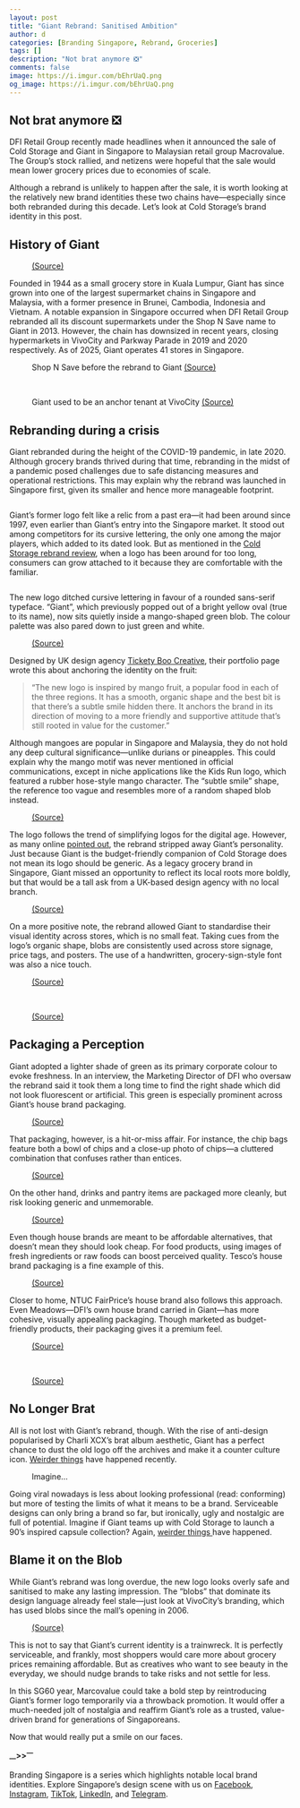 ```yaml
---
layout: post
title: "Giant Rebrand: Sanitised Ambition"
author: d
categories: [Branding Singapore, Rebrand, Groceries]
tags: []
description: "Not brat anymore ❎"
comments: false
image: https://i.imgur.com/bEhrUaQ.png
og_image: https://i.imgur.com/bEhrUaQ.png
---
```


<h2>Not brat anymore ❎</h2>

DFI Retail Group recently made headlines when it announced the sale of Cold Storage and Giant in Singapore to Malaysian retail group Macrovalue. The Group’s stock rallied, and netizens were hopeful that the sale would mean lower grocery prices due to economies of scale.

Although a rebrand is unlikely to happen after the sale, it is worth looking at the relatively new brand identities these two chains have—especially since both rebranded during this decade. Let’s look at Cold Storage’s brand identity in this post.

<h2>History of Giant </h2>

<figure>
<img src="https://i.imgur.com/Ahdflyz.jpg" alt="">
<figcaption><a href="https://marketingmagazine.com.my/33494-2/ " target="_blank">(Source)</a></figcaption>
</figure>

Founded in 1944 as a small grocery store in Kuala Lumpur, Giant has since grown into one of the largest supermarket chains in Singapore and Malaysia, with a former presence in Brunei, Cambodia, Indonesia and Vietnam. A notable expansion in Singapore occurred when DFI Retail Group rebranded all its discount supermarkets under the Shop N Save name to Giant in 2013. However, the chain has downsized in recent years, closing hypermarkets in VivoCity and Parkway Parade in 2019 and 2020 respectively. As of 2025, Giant operates 41 stores in Singapore.

<figure>
<img src="https://i.imgur.com/aaIByPM.jpg" alt="">
<figcaption>Shop N Save before the rebrand to Giant <a href="https://frenzeelo.blogspot.com/2012/07/awesome-town-centres-part-2-toa-payoh.html " target="_blank">(Source)</a></figcaption>
</figure>

<br>

<figure>
<img src="https://i.imgur.com/3VbrYxo.png" alt="">
<figcaption>Giant used to be an anchor tenant at VivoCity <a href="https://www.todayonline.com/singapore/shrinking-footprint-singapore-hypermarket-giant-close-vivocity-outlet-early-2019 " target="_blank">(Source)</a></figcaption>
</figure>

<h2>Rebranding during a crisis</h2>

Giant rebranded during the height of the COVID-19 pandemic, in late 2020. Although grocery brands thrived during that time, rebranding in the midst of a pandemic posed challenges due to safe distancing measures and operational restrictions. This may explain why the rebrand was launched in Singapore first, given its smaller and hence more manageable footprint.

<figure>
<img src="https://i.imgur.com/NI1pPtU.png" alt="">
</figure>

Giant’s former logo felt like a relic from a past era—it had been around since 1997, even earlier than Giant’s entry into the Singapore market. It stood out among competitors for its cursive lettering, the only one among the major players, which added to its dated look. But as mentioned in the <a href="https://www.designinsingapore.com/cold-storage-rebrand/" target="_blank">Cold Storage rebrand review</a>, when a logo has been around for too long, consumers can grow attached to it because they are comfortable with the familiar. 

<figure>
<img src="https://i.imgur.com/25cd9Xu.png" alt="">
</figure>

The new logo ditched cursive lettering in favour of a rounded sans-serif typeface. “Giant”, which previously popped out of a bright yellow oval (true to its name), now sits quietly inside a mango-shaped green blob. The colour palette was also pared down to just green and white.

<figure>
<img src="https://i.imgur.com/F7UK7r6.png" alt="">
<figcaption><a href="https://www.ticketyboocreative.co.uk/work/giant" target="_blank">(Source)</a></figcaption>
</figure>

Designed by UK design agency <a href="https://www.ticketyboocreative.co.uk/work/giant" target="_blank">Tickety Boo Creative</a>, their portfolio page wrote this about anchoring the identity on the fruit:

<blockquote>
“The new logo is inspired by mango fruit, a popular food in each of the three regions. It has a smooth, organic shape and the best bit is that there’s a subtle smile hidden there. It anchors the brand in its direction of moving to a more friendly and supportive attitude that’s still rooted in value for the customer.” 
</blockquote>

Although mangoes are popular in Singapore and Malaysia, they do not hold any deep cultural significance—unlike durians or pineapples. This could explain why the mango motif was never mentioned in official communications, except in niche applications like the Kids Run logo, which featured a rubber hose-style mango character. The “subtle smile” shape, the reference too vague and resembles more of a random shaped blob instead.

<figure>
<img src="https://i.imgur.com/6j7f1WZ.jpg" alt="">
<figcaption><a href="https://www.facebook.com/csgiantkidsrun/" target="_blank">(Source)</a></figcaption>
</figure>

The logo follows the trend of simplifying logos for the digital age. However, as many online <a href="https://www.reddit.com/r/Design/comments/15ljca0/a_local_supermarket_changed_their_brand_logo/" target="_blank">pointed out</a>, the rebrand stripped away Giant’s personality. Just because Giant is the budget-friendly companion of Cold Storage does not mean its logo should be generic. As a legacy grocery brand in Singapore, Giant missed an opportunity to reflect its local roots more boldly, but that would be a tall ask from a UK-based design agency with no local branch. 

<figure>
<img src="https://i.imgur.com/U3xh1DH.jpg" alt="">
<figcaption><a href="https://www.ticketyboocreative.co.uk/work/giant/" target="_blank">(Source)</a></figcaption>
</figure>

On a more positive note, the rebrand allowed Giant to standardise their visual identity across stores, which is no small feat. Taking cues from the logo’s organic shape, blobs are consistently used across store signage, price tags, and posters. The use of a handwritten, grocery-sign-style font was also a nice touch.

<figure>
<img src="https://i.imgur.com/gdeQNTE.jpg" alt="">
<figcaption><a href="https://www.ticketyboocreative.co.uk/work/giant/" target="_blank">(Source)</a></figcaption>
</figure>

<br>

<figure>
<img src="https://i.imgur.com/IdepfV5.jpg" alt="">
<figcaption><a href="https://www.ticketyboocreative.co.uk/work/giant/" target="_blank">(Source)</a></figcaption>
</figure>

<h2>Packaging a Perception</h2>
Giant adopted a lighter shade of green as its primary corporate colour to evoke freshness. In an interview, the Marketing Director of DFI who oversaw the rebrand said it took them a long time to find the right shade which did not look fluorescent or artificial. This green is especially prominent across Giant’s house brand packaging.

<figure>
<img src="https://i.imgur.com/qhmXTgd.jpg" alt="">
<figcaption><a href="https://giant.sg/giant-brand/" target="_blank">(Source)</a></figcaption>
</figure>

That packaging, however, is a hit-or-miss affair. For instance, the chip bags feature both a bowl of chips and a close-up photo of chips—a cluttered combination that confuses rather than entices. 

<figure>
<img src="https://i.imgur.com/jg5vLoT.png" alt="">
<figcaption><a href="https://giant.sg/giant-brand/" target="_blank">(Source)</a></figcaption>
</figure>

On the other hand, drinks and pantry items are packaged more cleanly, but risk looking generic and unmemorable.

<figure>
<img src="https://i.imgur.com/TRcVIjg.png" alt="">
<figcaption><a href="https://giant.sg/giant-brand/" target="_blank">(Source)</a></figcaption>
</figure>

Even though house brands are meant to be affordable alternatives, that doesn’t mean they should look cheap. For food products, using images of fresh ingredients or raw foods can boost perceived quality. Tesco’s house brand packaging is a fine example of this. 

<figure>
<img src="https://i.imgur.com/D4YhUZH.png" alt="">
<figcaption><a href="https://www.coleyporterbell.com/work/tesco-brand-strategy-and-packaging/" target="_blank">(Source)</a></figcaption>
</figure>


Closer to home, NTUC FairPrice’s house brand also follows this approach. Even Meadows—DFI’s own house brand carried in Giant—has more cohesive, visually appealing packaging. Though marketed as budget-friendly products, their packaging gives it a premium feel.

<figure>
<img src="https://i.imgur.com/REwYMx9.jpg" alt="">
<figcaption><a href="https://www.fairprice.com.sg/food-and-wellness/community/how-fairprice-housebrand-products-offer-great-prices-quality-variety-and-design/" target="_blank">(Source)</a></figcaption>
</figure>

<br>

<figure>
<img src="https://i.imgur.com/IuLSmPp.jpg" alt="">
<figcaption><a href="https://www.facebook.com/photo/?fbid=10157861343941330&set=pcb.10157861344731330/" target="_blank">(Source)</a></figcaption>
</figure>

<h2>No Longer Brat</h2>

All is not lost with Giant’s rebrand, though. With the rise of anti-design popularised by Charli XCX’s brat album aesthetic, Giant has a perfect chance to dust the old logo off the archives and make it a counter culture icon. <a href="https://www.8days.sg/entertainment/local/scotch-brite-ez-link-charm-viral-carousell-842886 " target="_blank">Weirder things</a> have happened recently.

<figure>
<img src="https://i.imgur.com/rSslmjg.png" alt="">
<figcaption>Imagine…</figcaption>
</figure>

Going viral nowadays is less about looking professional (read: conforming) but more of testing the limits of what it means to be a brand. Serviceable designs can only bring a brand so far, but ironically, ugly and nostalgic are full of potential. Imagine if Giant teams up with Cold Storage to launch a 90’s inspired capsule collection? Again, <a href="https://www.koreaherald.com/article/3359719" target="_blank">weirder things </a> have happened.  

<h2>Blame it on the Blob</h2>

While Giant’s rebrand was long overdue, the new logo looks overly safe and sanitised to make any lasting impression. The “blobs” that dominate its design language already feel stale—just look at VivoCity’s branding, which has used blobs since the mall’s opening in 2006. 

<figure>
<img src="https://i.imgur.com/CiqEYsg.jpg" alt="">
<figcaption><a href="https://www.behance.net/gallery/7929185/Branding-Campaign-VivoCity-Fashion-Festival-2013/" target="_blank">(Source)</a></figcaption>
</figure>

This is not to say that Giant’s current identity is a trainwreck. It is perfectly serviceable, and frankly, most shoppers would care more about grocery prices remaining affordable. But as creatives who want to see beauty in the everyday, we should nudge brands to take risks and not settle for less. 

In this SG60 year, Marcovalue could take a bold step by reintroducing Giant’s former logo temporarily via a throwback promotion. It would offer a much-needed jolt of nostalgia and reaffirm Giant’s role as a trusted, value-driven brand for generations of Singaporeans.

Now that would really put a smile on our faces.

<strong><sub>—</sub>><sub></sub>><sup>—</sup></strong>

Branding Singapore is a series which highlights notable local brand identities. Explore Singapore’s design scene with us on <a href="https://www.facebook.com/DesignInSingapore" target="_blank" rel="noopener noreferrer">Facebook</a>, <a href="https://www.instagram.com/designinsingapore" target="_blank" rel="noopener noreferrer">Instagram</a>, <a href="https://www.tiktok.com/@designinsingapore" target="_blank" rel="noopener noreferrer">TikTok</a>, <a href="https://www.linkedin.com/company/designinsingapore" target="_blank" rel="noopener noreferrer">LinkedIn</a>, and <a href="https://t.me/designinsingapore" target="_blank" rel="noopener noreferrer">Telegram</a>. 

